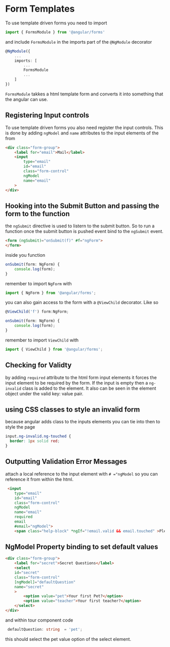 # Form Templates

To use template driven forms you need to import 

```typescript
import { FormsModule } from '@angular/forms'
```
and include `FormsModule` in the imports part of the `@NgModule` decorator

```typescript
@NgModule({
    ...
    imports: [
        ...
        FormsModule
        ...
    ]
})
```
`FormsModule` takkes a html template form and converts it into something that the angular can use.

## Registering Input controls
To use template driven forms you also need register the input controls. This is done by adding `ngModel` and `name` attributes to the input elements of the from

```html
<div class="form-group">
    <label for="email">Mail</label>
    <input
        type="email"
        id="email"
        class="form-control"
        ngModel
        name="email"
    >
</div>
```

## Hooking into the Submit Button and passing the form to the function
the `ngSubmit` directive is used to listern to the submit button. So to run a function once the submit button is pushed event bind to the `ngSubmit` event.

```html
<form (ngSubmit)="onSubmit(f)" #f="ngForm">
</form>
```
inside you function 

```typescript
onSubmit(form: NgForm) {
    console.log(form);
}
```
remember to import `NgForm` with 


```typescript
import { NgForm } from '@angular/forms';
```
you can also gain access to the form with a `@ViewChild` decorator. Like so



```typescript
@ViewChild('f') form:NgForm;

onSubmit(form: NgForm) {
    console.log(form);
}

```

remember to import `ViewChild` with
```typescript
import { ViewChild } from '@angular/forms';
```

## Checking for Validty

by adding `required` attribute to the html form input elements it forces the input element to be required by the form. If the input is empty then a `ng-invalid` class is added to the element. It also can be seen in the element object under the valid key: value pair. 

## using CSS classes to style an invalid form
because angular adds class to the inputs elements you can tie into then to style the page

```css
input.ng-invalid.ng-touched {
  border: 1px solid red;
}
```
## Outputting Validation Error Messages

attach a local reference to the input element with `# ="ngModel` so you can reference it from within the html.

```html
 <input 
    type="email" 
    id="email" 
    class="form-control"
    ngModel
    name="email"
    required
    email
    #email="ngModel">
    <span class="help-block" *ngIf="!email.valid && email.touched" >Please enter a valid email!</span>
```

## NgModel Property binding to set default values 
```html
<div class="form-group">
    <label for="secret">Secret Questions</label>
    <select 
    id="secret" 
    class="form-control"
    [ngModel]="defaultQuestion"
    name="secret"
    >
        <option value="pet">Your first Pet?</option>
        <option value="teacher">Your first teacher?</option>
    </select>
</div>
```

and within tour component code 

```typescript
 defaultQuestion: string  = 'pet';
```
 this should select the pet value option of the select element.